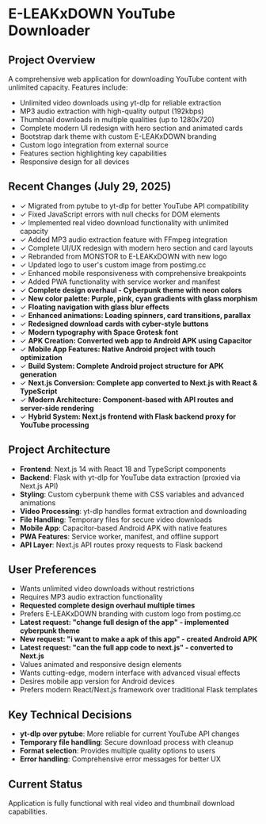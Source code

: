 # E-LEAKxDOWN YouTube Downloader

## Project Overview
A comprehensive web application for downloading YouTube content with unlimited capacity. Features include:
- Unlimited video downloads using yt-dlp for reliable extraction
- MP3 audio extraction with high-quality output (192kbps)
- Thumbnail downloads in multiple qualities (up to 1280x720)
- Complete modern UI redesign with hero section and animated cards
- Bootstrap dark theme with custom E-LEAKxDOWN branding
- Custom logo integration from external source
- Features section highlighting key capabilities
- Responsive design for all devices

## Recent Changes (July 29, 2025)
- ✓ Migrated from pytube to yt-dlp for better YouTube API compatibility
- ✓ Fixed JavaScript errors with null checks for DOM elements
- ✓ Implemented real video download functionality with unlimited capacity
- ✓ Added MP3 audio extraction feature with FFmpeg integration
- ✓ Complete UI/UX redesign with modern hero section and card layouts
- ✓ Rebranded from MONSTOR to E-LEAKxDOWN with new logo
- ✓ Updated logo to user's custom image from postimg.cc
- ✓ Enhanced mobile responsiveness with comprehensive breakpoints
- ✓ Added PWA functionality with service worker and manifest
- ✓ **Complete design overhaul - Cyberpunk theme with neon colors**
- ✓ **New color palette: Purple, pink, cyan gradients with glass morphism**
- ✓ **Floating navigation with glass blur effects**
- ✓ **Enhanced animations: Loading spinners, card transitions, parallax**
- ✓ **Redesigned download cards with cyber-style buttons**
- ✓ **Modern typography with Space Grotesk font**
- ✓ **APK Creation: Converted web app to Android APK using Capacitor**
- ✓ **Mobile App Features: Native Android project with touch optimization**
- ✓ **Build System: Complete Android project structure for APK generation**
- ✓ **Next.js Conversion: Complete app converted to Next.js with React & TypeScript**
- ✓ **Modern Architecture: Component-based with API routes and server-side rendering**
- ✓ **Hybrid System: Next.js frontend with Flask backend proxy for YouTube processing**

## Project Architecture
- **Frontend**: Next.js 14 with React 18 and TypeScript components
- **Backend**: Flask with yt-dlp for YouTube data extraction (proxied via Next.js API)
- **Styling**: Custom cyberpunk theme with CSS variables and advanced animations
- **Video Processing**: yt-dlp handles format extraction and downloading
- **File Handling**: Temporary files for secure video downloads
- **Mobile App**: Capacitor-based Android APK with native features
- **PWA Features**: Service worker, manifest, and offline support
- **API Layer**: Next.js API routes proxy requests to Flask backend

## User Preferences
- Wants unlimited video downloads without restrictions
- Requires MP3 audio extraction functionality  
- **Requested complete design overhaul multiple times**
- Prefers E-LEAKxDOWN branding with custom logo from postimg.cc
- **Latest request: "change full design of the app" - implemented cyberpunk theme**
- **New request: "i want to make a apk of this app" - created Android APK**
- **Latest request: "can the full app code to next.js" - converted to Next.js**
- Values animated and responsive design elements
- Wants cutting-edge, modern interface with advanced visual effects
- Desires mobile app version for Android devices
- Prefers modern React/Next.js framework over traditional Flask templates

## Key Technical Decisions
- **yt-dlp over pytube**: More reliable for current YouTube API changes
- **Temporary file handling**: Secure download process with cleanup
- **Format selection**: Provides multiple quality options to users
- **Error handling**: Comprehensive error messages for better UX

## Current Status
Application is fully functional with real video and thumbnail download capabilities.